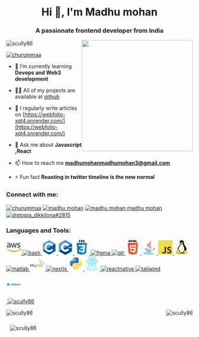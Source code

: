 <h1 align="center">Hi 👋, I'm Madhu mohan</h1>
<h3 align="center">A passionate frontend developer from India</h3>
<img align="right"  width="300" height="300" src="https://drive.google.com/uc?id=1mKwH0hAiY_ldwgjJJvyfErk9tANU42Tk">
<p align="left"> <img src="https://komarev.com/ghpvc/?username=scully86&label=Profile%20views&color=0e75b6&style=flat" alt="scully86" /> </p>


<p align="left"> <a href="https://twitter.com/churummaa" target="blank"><img src="https://img.shields.io/twitter/follow/churummaa?logo=twitter&style=for-the-badge" alt="churummaa" /></a> </p>

- 🌱 I’m currently learning **Devops and Web3 development**

- 👨‍💻 All of my projects are available at [github](github)

- 📝 I regularly write articles on [https://webfolio-xqt4.onrender.com/](https://webfolio-xqt4.onrender.com/)

- 💬 Ask me about **Javascript ,React**

- 📫 How to reach me **madhumohanmadhumohan3@gmail.com**

- ⚡ Fun fact **Roasting in twitter timeline is the new normal**

<h3 align="left">Connect with me:</h3>
<p align="left">
<a href="https://twitter.com/churummaa" target="blank"><img align="center" src="https://raw.githubusercontent.com/rahuldkjain/github-profile-readme-generator/master/src/images/icons/Social/twitter.svg" alt="churummaa" height="30" width="40" /></a>
<a href="https://linkedin.com/in/madhu mohan" target="blank"><img align="center" src="https://raw.githubusercontent.com/rahuldkjain/github-profile-readme-generator/master/src/images/icons/Social/linked-in-alt.svg" alt="madhu mohan" height="30" width="40" /></a>
<a href="https://www.behance.net/madhu mohan madhu mohan" target="blank"><img align="center" src="https://raw.githubusercontent.com/rahuldkjain/github-profile-readme-generator/master/src/images/icons/Social/behance.svg" alt="madhu mohan madhu mohan" height="30" width="40" /></a>
<a href="https://discord.gg/distopia_dikkilona#2815" target="blank"><img align="center" src="https://raw.githubusercontent.com/rahuldkjain/github-profile-readme-generator/master/src/images/icons/Social/discord.svg" alt="distopia_dikkilona#2815" height="30" width="40" /></a>
</p>

<h3 align="left">Languages and Tools:</h3>
<p align="left"> <a href="https://aws.amazon.com" target="_blank" rel="noreferrer"> <img src="https://raw.githubusercontent.com/devicons/devicon/master/icons/amazonwebservices/amazonwebservices-original-wordmark.svg" alt="aws" width="40" height="40"/> </a> <a href="https://www.gnu.org/software/bash/" target="_blank" rel="noreferrer"> <img src="https://www.vectorlogo.zone/logos/gnu_bash/gnu_bash-icon.svg" alt="bash" width="40" height="40"/> </a> <a href="https://www.cprogramming.com/" target="_blank" rel="noreferrer"> <img src="https://raw.githubusercontent.com/devicons/devicon/master/icons/c/c-original.svg" alt="c" width="40" height="40"/> </a> <a href="https://www.w3schools.com/cpp/" target="_blank" rel="noreferrer"> <img src="https://raw.githubusercontent.com/devicons/devicon/master/icons/cplusplus/cplusplus-original.svg" alt="cplusplus" width="40" height="40"/> </a> <a href="https://www.w3schools.com/css/" target="_blank" rel="noreferrer"> <img src="https://raw.githubusercontent.com/devicons/devicon/master/icons/css3/css3-original-wordmark.svg" alt="css3" width="40" height="40"/> </a> <a href="https://www.figma.com/" target="_blank" rel="noreferrer"> <img src="https://www.vectorlogo.zone/logos/figma/figma-icon.svg" alt="figma" width="40" height="40"/> </a> <a href="https://git-scm.com/" target="_blank" rel="noreferrer"> <img src="https://www.vectorlogo.zone/logos/git-scm/git-scm-icon.svg" alt="git" width="40" height="40"/> </a> <a href="https://www.w3.org/html/" target="_blank" rel="noreferrer"> <img src="https://raw.githubusercontent.com/devicons/devicon/master/icons/html5/html5-original-wordmark.svg" alt="html5" width="40" height="40"/> </a> <a href="https://www.java.com" target="_blank" rel="noreferrer"> <img src="https://raw.githubusercontent.com/devicons/devicon/master/icons/java/java-original.svg" alt="java" width="40" height="40"/> </a> <a href="https://developer.mozilla.org/en-US/docs/Web/JavaScript" target="_blank" rel="noreferrer"> <img src="https://raw.githubusercontent.com/devicons/devicon/master/icons/javascript/javascript-original.svg" alt="javascript" width="40" height="40"/> </a> <a href="https://www.linux.org/" target="_blank" rel="noreferrer"> <img src="https://raw.githubusercontent.com/devicons/devicon/master/icons/linux/linux-original.svg" alt="linux" width="40" height="40"/> </a> <a href="https://www.mathworks.com/" target="_blank" rel="noreferrer"> <img src="https://upload.wikimedia.org/wikipedia/commons/2/21/Matlab_Logo.png" alt="matlab" width="40" height="40"/> </a> <a href="https://www.mysql.com/" target="_blank" rel="noreferrer"> <img src="https://raw.githubusercontent.com/devicons/devicon/master/icons/mysql/mysql-original-wordmark.svg" alt="mysql" width="40" height="40"/> </a> <a href="https://nextjs.org/" target="_blank" rel="noreferrer"> <img src="https://cdn.worldvectorlogo.com/logos/nextjs-2.svg" alt="nextjs" width="40" height="40"/> </a> <a href="https://www.python.org" target="_blank" rel="noreferrer"> <img src="https://raw.githubusercontent.com/devicons/devicon/master/icons/python/python-original.svg" alt="python" width="40" height="40"/> </a> <a href="https://reactjs.org/" target="_blank" rel="noreferrer"> <img src="https://raw.githubusercontent.com/devicons/devicon/master/icons/react/react-original-wordmark.svg" alt="react" width="40" height="40"/> </a> <a href="https://reactnative.dev/" target="_blank" rel="noreferrer"> <img src="https://reactnative.dev/img/header_logo.svg" alt="reactnative" width="40" height="40"/> </a> <a href="https://tailwindcss.com/" target="_blank" rel="noreferrer"> <img src="https://www.vectorlogo.zone/logos/tailwindcss/tailwindcss-icon.svg" alt="tailwind" width="40" height="40"/> </a> <a href="https://webpack.js.org" target="_blank" rel="noreferrer"> 
  
  <img src="https://raw.githubusercontent.com/devicons/devicon/d00d0969292a6569d45b06d3f350f463a0107b0d/icons/webpack/webpack-original-wordmark.svg" alt="webpack" width="40" height="40"/> </a> </p>

<p align="left"> <a href="https://github.com/ryo-ma/github-profile-trophy">
  
  &nbsp;<img src="https://github-profile-trophy.vercel.app/?username=scully86" alt="scully86" /></a> </p>

<p><img align="left" src="https://github-readme-stats.vercel.app/api/top-langs?username=scully86&show_icons=true&locale=en&layout=compact" alt="scully86" /></p>

<p>&nbsp;<img align="right" src="https://github-readme-stats.vercel.app/api?username=scully86&show_icons=true&locale=en" alt="scully86" /></p>
&nbsp;
&nbsp;
<img align="left" style="margin:10px" src="https://github-readme-streak-stats.herokuapp.com/?user=scully86&" alt="scully86" />
